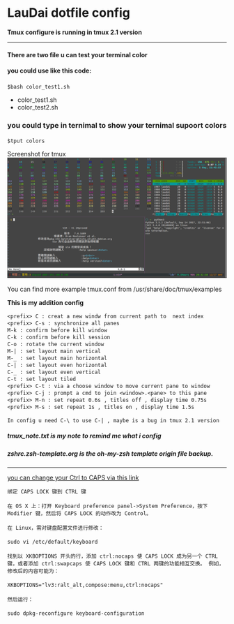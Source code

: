 # LauDai dotfile config
**Tmux configure is running in tmux 2.1 version**

---

#### There are two file u can test your terminal color
#### you could use like this code:

`$bash color_test1.sh`

* color_test1.sh
* color_test2.sh

### you could type in ternimal to show your ternimal supoort colors
`$tput colors`

Screenshot for tmux
![tmux screenshoot](screenshot/tmux.png)

You can find more example tmux.conf from /usr/share/doc/tmux/examples

**This is my addition config** 
```
<prefix> C : creat a new windw from current path to  next index
<prefix> C-s : synchronize all panes
M-k : confirm before kill window
C-k : confirm before kill session
C-o : rotate the current window
M-| : set layout main vertical
M-_ : set layout main horizontal
C-| : set layout even horizontal
C-_ : set layout even vertical
C-t : set layout tiled
<prefix> C-t : via a choose window to move current pane to window
<prefix> C-j : prompt a cmd to join <window>.<pane> to this pane
<prefix> M-n : set repeat 0.6s , titles off , display time 0.75s
<prefix> M-s : set repeat 1s , titles on , display time 1.5s  
```
`In config u need C-\ to use C-| , maybe is a bug in tmux 2.1 version`
##### tmux_note.txt is my note to remind me what i config
##### zshrc.zsh-template.org is the oh-my-zsh template origin file backup.

---

[you can change your Ctrl to CAPS via this link](http://www.atjiang.com/pragmatic-tmux-configure/)
```
绑定 CAPS LOCK 键到 CTRL 键

在 OS X 上：打开 Keyboard preference panel->System Preference，按下 Modifier 键，然后将 CAPS LOCK 的动作改为 Control。

在 Linux，需对键盘配置文件进行修改：

sudo vi /etc/default/keyboard

找到以 XKBOPTIONS 开头的行，添加 ctrl:nocaps 使 CAPS LOCK 成为另一个 CTRL 键，或者添加 ctrl:swapcaps 使 CAPS LOCK 键和 CTRL 两键的功能相互交换。 例如，修改后的内容可能为：

XKBOPTIONS="lv3:ralt_alt,compose:menu,ctrl:nocaps"

然后运行：

sudo dpkg-reconfigure keyboard-configuration
```
